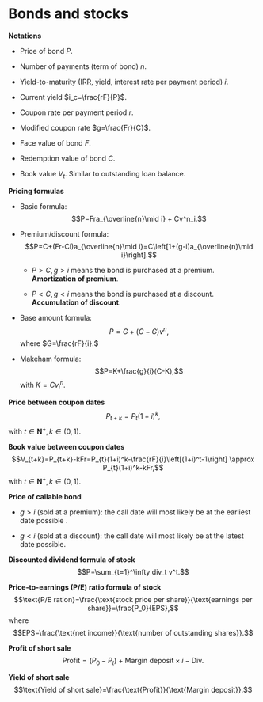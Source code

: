# Bonds and stocks

**Notations** 

- Price of bond $P$.

- Number of payments (term of bond) $n$.

- Yield-to-maturity (IRR, yield, interest rate per payment period) $i$.

- Current yield $i_c=\frac{rF}{P}$.

- Coupon rate per payment period $r$.

- Modified coupon rate $g=\frac{Fr}{C}$.

- Face value of bond $F$.

- Redemption value of bond $C$.

- Book value $V_t$. Similar to outstanding loan balance.

**Pricing formulas**

- Basic formula: $$P=Fra_{\overline{n}\mid i} + Cv^n_i.$$

- Premium/discount formula: $$P=C+(Fr-Ci)a_{\overline{n}\mid i}=C\left[1+(g-i)a_{\overline{n}\mid i}\right].$$

  - $P>C, g>i$ means the bond is purchased at a premium. **Amortization of premium**.
  
  - $P<C, g<i$ means the bond is purchased at a discount. **Accumulation of discount**.
  

- Base amount formula: $$P=G+(C-G)v^n,$$ where $G=\frac{rF}{i}.$

- Makeham formula: $$P=K+\frac{g}{i}(C-K),$$ with $K=Cv^n_i.$

**Price between coupon dates** $$P_{t+k}=P_t(1+i)^k,$$ with $t\in\mathbf{N}^+, k\in(0,1).$

**Book value between coupon dates** $$V_{t+k}=P_{t+k}-kFr=P_{t}(1+i)^k-\frac{rF}{i}\left[(1+i)^t-1\right] \approx P_{t}(1+i)^k-kFr,$$ with $t\in\mathbf{N}^+, k\in(0,1).$

**Price of callable bond** 

- $g>i$ (sold at a premium): the call date will most likely be at the earliest date possible .

- $g<i$ (sold at a discount): the call date will most likely be at the latest date possible.

**Discounted dividend formula of stock** $$P=\sum_{t=1}^\infty div_t v^t.$$

**Price-to-earnings (P/E) ratio formula of stock** $$\text{P/E ration}=\frac{\text{stock price per share}}{\text{earnings per share}}=\frac{P_0}{EPS},$$ where $$EPS=\frac{\text{net income}}{\text{number of outstanding shares}}.$$

**Profit of short sale** $$\text{Profit}=(P_0-P_t) + \text{Margin deposit}\times i - \text{Div}.$$

**Yield of short sale** $$\text{Yield of short sale}=\frac{\text{Profit}}{\text{Margin deposit}}.$$

